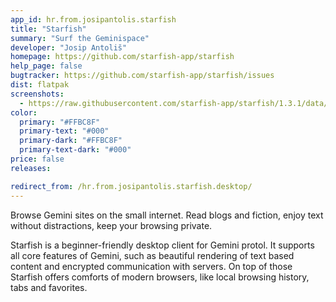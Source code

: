 ```yaml
---
app_id: hr.from.josipantolis.starfish
title: "Starfish"
summary: "Surf the Geminispace"
developer: "Josip Antoliš"
homepage: https://github.com/starfish-app/starfish
help_page: false
bugtracker: https://github.com/starfish-app/starfish/issues
dist: flatpak
screenshots:
  - https://raw.githubusercontent.com/starfish-app/starfish/1.3.1/data/screenshots/styling.png
color:
  primary: "#FFBC8F"
  primary-text: "#000"
  primary-dark: "#FFBC8F"
  primary-text-dark: "#000"
price: false
releases:

redirect_from: /hr.from.josipantolis.starfish.desktop/
---
```


<p>Browse Gemini sites on the small internet. Read blogs and fiction, enjoy text without distractions, keep your browsing private.</p>
<p>Starfish is a beginner-friendly desktop client for Gemini protol. It supports all core features of Gemini, such as beautiful rendering of text based content and encrypted communication with servers. On top of those Starfish offers comforts of modern browsers, like local browsing history, tabs and favorites.</p>